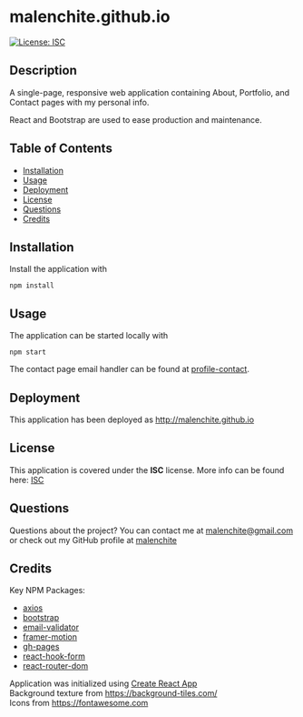 # malenchite.github.io
[![License: ISC](https://img.shields.io/badge/License-ISC-blue.svg)](https://opensource.org/licenses/ISC)

## Description
A single-page, responsive web application containing About, Portfolio, and Contact pages with my personal info. 

React and Bootstrap are used to ease production and maintenance.

## Table of Contents
* [Installation](#Installation)
* [Usage](#Usage)
* [Deployment](#Deployment)
* [License](#License)
* [Questions](#Questions)
* [Credits](#Credits)

## Installation
Install the application with
```
npm install
```

## Usage
The application can be started locally with
```
npm start
```

The contact page email handler can be found at [profile-contact](https://github.com/malenchite/profile-contact).


## Deployment
This application has been deployed as http://malenchite.github.io

## License  
This application is covered under the **ISC** license. More info can be found here: [ISC](https://opensource.org/licenses/ISC)

## Questions
Questions about the project? You can contact me at malenchite@gmail.com or check out my GitHub profile at [malenchite](https://github.com/malenchite)

## Credits
Key NPM Packages:
* [axios](https://www.npmjs.com/package/axios)
* [bootstrap](https://www.npmjs.com/package/bootstrap)
* [email-validator](https://www.npmjs.com/package/email-validator)
* [framer-motion](https://www.npmjs.com/package/framer-motion)
* [gh-pages](https://www.npmjs.com/package/gh-pages)
* [react-hook-form](https://www.npmjs.com/package/react-hook-form)
* [react-router-dom](https://www.npmjs.com/package/react-router-dom)

Application was initialized using [Create React App](https://create-react-app.dev/)  
Background texture from https://background-tiles.com/  
Icons from https://fontawesome.com  

